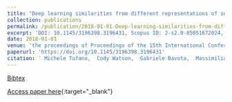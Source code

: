 ```yaml
---
title: "Deep learning similarities from different representations of source code"
collection: publications
permalink: /publication/2018-01-01-Deep-learning-similarities-from-different-representations-of-source-code
excerpt: 'DOI: 10.1145/3196398.3196431, Scopus ID: 2-s2.0-85051672024, Cited by: 13'
date: 2018-01-01
venue: 'the proceedings of Proceedings of the 15th International Conference on Mining Software Repositories, MSR 2018, Gothenburg, Sweden, May 28-29, 2018'
paperurl: 'https://doi.org/10.1145/3196398.3196431'
citation: ' Michele Tufano,  Cody Watson,  Gabriele Bavota,  Massimiliano Di Penta,  Martin White,  Denys Poshyvanyk, &quot;Deep learning similarities from different representations of source code.&quot; the proceedings of Proceedings of the 15th International Conference on Mining Software Repositories, MSR 2018, Gothenburg, Sweden, May 28-29, 2018, 2018.'
---
```

[Bibtex](https://dblp.org/rec/bib/conf/msr/TufanoWBPWP08)

[Access paper here](https://doi.org/10.1145/3196398.3196431){:target="_blank"}
